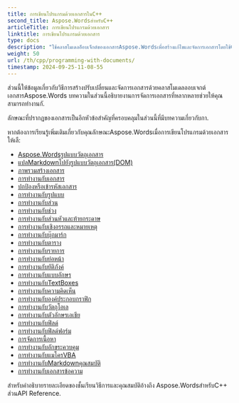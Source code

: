 ```yaml
---
title: การเขียนโปรแกรมด้วยเอกสารในC++
second_title: Aspose.WordsสำหรับC++
articleTitle: การเขียนโปรแกรมด้วยเอกสาร
linktitle: การเขียนโปรแกรมด้วยเอกสาร
type: docs
description: "ใช้คลาสโมเดลอ็อบเจ็กต์ของเอกสารAspose.Wordsเพื่อสร้างแก้ไขและจัดการเอกสารโดยใช้C++ ทำงานกับคุณสมบัติของเอกสารการตั้งค่าและเนื้อหารวมทั้งลักษณะเอกสารผ่านการจัดการสีรูปร่างแบบอักษรและกราฟิกอื่นๆ."
weight: 50
url: /th/cpp/programming-with-documents/
timestamp: 2024-09-25-11-08-55
---
```


ส่วนนี้ให้ข้อมูลเกี่ยวกับวิธีการสร้างปรับเปลี่ยนและจัดการเอกสารด้วยคลาสโมเดลออบเจกต์เอกสารAspose.Words บทความในส่วนนี้อธิบายงานการจัดการเอกสารที่หลากหลายช่วยให้คุณสามารถทำงานกั.

ลักษณะที่ปรากฏของเอกสารเป็นอีกหัวข้อสำคัญที่ครอบคลุมในส่วนนี้ที่มีบทความเกี่ยวกับกา.

หากต้องการเรียนรู้เพิ่มเติมเกี่ยวกับคุณลักษณะAspose.Wordsเมื่อการเขียนโปรแกรมด้วยเอกสารให้เลื:

- [Aspose.Wordsรูปแบบวัตถุเอกสาร](/words/cpp/aspose-words-document-object-model/)
- [แปลMarkdownไปยังรูปแบบวัตถุเอกสาร(DOM)](/words/cpp/translate-markdown-to-document-object-model/)
- [ภาพรวมสร้างเอกสาร](/words/cpp/document-builder-overview/)
- [การทำงานกับเอกสาร](/words/cpp/working-with-document/)
- [ปกป้องหรือเข้ารหัสเอกสาร](/words/cpp/protect-or-encrypt-a-document/)
- [การทำงานกับรูปแบบ](/words/cpp/working-with-styles-and-themes/)
- [การทำงานกับส่วน](/words/cpp/working-with-sections/)
- [การทำงานกับช่วง](/words/cpp/working-with-ranges/)
- [การทำงานกับส่วนหัวและท้ายกระดาษ](/words/cpp/working-with-headers-and-footers/)
- [การทำงานกับเชิงอรรถและหมายเหตุ](/words/cpp/working-with-footnote-and-endnote/)
- [การทำงานกับบุ๊กมาร์ก](/words/cpp/working-with-bookmarks/)
- [การทำงานกับตาราง](/words/cpp/working-with-tables/)
- [การทำงานกับรายการ](/words/cpp/working-with-lists/)
- [การทำงานกับย่อหน้า](/words/cpp/working-with-paragraphs/)
- [การทำงานกับยัติภังค์](/words/cpp/working-with-hyphenation/)
- [การทำงานกับแบบอักษร](/words/cpp/working-with-fonts/)
- [การทำงานกับTextBoxes](/words/cpp/working-with-textboxes/)
- [การทำงานกับความคิดเห็น](/words/cpp/working-with-comments/)
- [การทำงานกับองค์ประกอบกราฟิก](/words/cpp/working-with-graphic-elements/)
- [การทำงานกับวัตถุโอเล](/words/cpp/working-with-ole-objects/)
- [การทำงานกับตัวอักษรเอเชีย](/words/cpp/working-with-asian-typography/)
- [การทำงานกับฟิลด์](/words/cpp/working-with-fields/)
- [การทำงานกับฟิลด์ฟอร์ม](/words/cpp/working-with-form-fields/)
- [การจัดการเนื้อหา](/words/cpp/contents-management/)
- [การทำงานกับอักขระควบคุม](/words/cpp/working-with-control-characters/)
- [การทำงานกับแมโครVBA](/words/cpp/working-with-vba-macros/)
- [การทำงานกับMarkdownคุณสมบัติ](/words/cpp/working-with-markdown-features/)
- [การทำงานกับเอกสารข้อความ](/words/cpp/working-with-text-document/)

สำหรับคำอธิบายรายละเอียดของชั้นเรียนวิธีการและคุณสมบัติอ้างถึง Aspose.WordsสำหรับC++ ส่วนAPI Reference.
